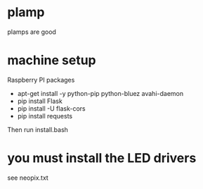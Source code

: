 plamp
=====

plamps are good


machine setup
===========

Raspberry PI packages

* apt-get install -y python-pip python-bluez avahi-daemon
* pip install Flask
* pip install -U flask-cors
* pip install requests

Then run install.bash

you must install the LED drivers
===============
see neopix.txt
